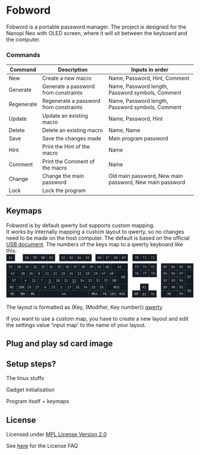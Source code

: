 # Fobword

Fobword is a portable password manager.
The project is designed for the Nanopi Neo with OLED screen, where it will sit between the keyboard and the computer.

### Commands

| Command    | Description                            | Inputs in order                                         |
|------------|----------------------------------------|---------------------------------------------------------|
| New        | Create a new macro                     | Name, Password, Hint, Comment                           |
| Generate   | Generate a password from constraints   | Name, Password length, Password symbols, Comment        | 
| Regenerate | Regenerate a password from constraints | Name, Password length, Password symbols, Comment        |
| Update     | Update an existing macro               | Name, Password, Hint                                    |
| Delete     | Delete an existing macro               | Name, Name                                              |
| Save       | Save the changes made                  | Main program password                                   |
| Hint       | Print the Hint of the macro            | Name                                                    |
| Comment    | Print the Comment of the macro         | Name                                                    |
| Change     | Change the main password               | Old main password, New main password, New main password |
| Lock       | Lock the program                       |                                                         |

## Keymaps

Fobword is by default qwerty but supports custom mapping.    
It works by internally mapping a custom layout to qwerty, so no changes need to be made on the host computer. 
The default is based on the official [USB document](https://usb.org/sites/default/files/hut1_22.pdf#page=83). 
The numbers of the keys map to a qwerty keyboard like this:
![Keyboard map](keyboard_layout.png)

The layout is formatted as (Key, (Modifier, Key number))
[qwerty](qwerty-layout.txt)

If you want to use a custom map, you have to create a new layout and edit the settings value 'input map' to the name of your layout.

## Plug and play sd card image

## Setup steps?

The linux stuffs

Gadget initialisation

Program itself + keymaps


## License

Licensed under [MPL License Version 2.0](https://www.mozilla.org/en-US/MPL/2.0/)

See [here](https://www.mozilla.org/en-US/MPL/2.0/FAQ/) for the License FAQ
